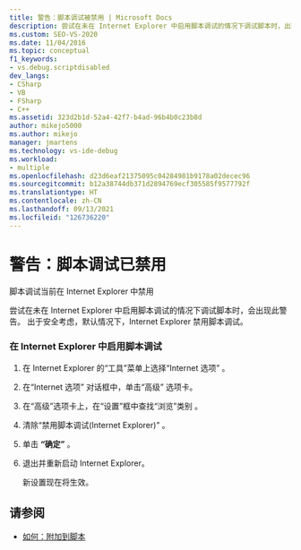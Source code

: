 ```yaml
---
title: 警告：脚本调试被禁用 | Microsoft Docs
description: 尝试在未在 Internet Explorer 中启用脚本调试的情况下调试脚本时，出现“脚本调试被禁用”警告。 查看启用脚本调试的步骤。
ms.custom: SEO-VS-2020
ms.date: 11/04/2016
ms.topic: conceptual
f1_keywords:
- vs.debug.scriptdisabled
dev_langs:
- CSharp
- VB
- FSharp
- C++
ms.assetid: 323d2b1d-52a4-42f7-b4ad-96b4b0c23b8d
author: mikejo5000
ms.author: mikejo
manager: jmartens
ms.technology: vs-ide-debug
ms.workload:
- multiple
ms.openlocfilehash: d23d6eaf21375095c04284981b9178a02decec96
ms.sourcegitcommit: b12a38744db371d2894769ecf305585f9577792f
ms.translationtype: HT
ms.contentlocale: zh-CN
ms.lasthandoff: 09/13/2021
ms.locfileid: "126736220"
---
```

# <a name="warning-script-debugging-disabled"></a>警告：脚本调试已禁用
脚本调试当前在 Internet Explorer 中禁用

 尝试在未在 Internet Explorer 中启用脚本调试的情况下调试脚本时，会出现此警告。 出于安全考虑，默认情况下，Internet Explorer 禁用脚本调试。

### <a name="to-enable-script-debugging-in-internet-explorer"></a>在 Internet Explorer 中启用脚本调试

1. 在 Internet Explorer 的“工具”菜单上选择“Internet 选项”   。

2. 在“Internet 选项”  对话框中，单击“高级”  选项卡。

3. 在“高级”选项卡上，在“设置”框中查找“浏览”类别    。

4. 清除“禁用脚本调试(Internet Explorer)”  。

5. 单击 **“确定”** 。

6. 退出并重新启动 Internet Explorer。

     新设置现在将生效。

## <a name="see-also"></a>请参阅
- [如何：附加到脚本](attach-to-running-processes-with-the-visual-studio-debugger.md)